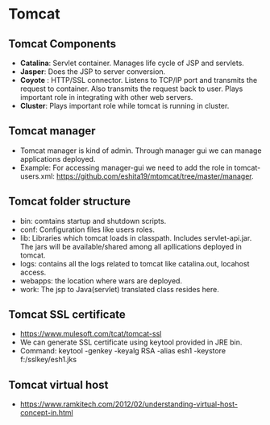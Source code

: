 # Tomcat

## Tomcat Components
   - **Catalina**:  Servlet container. Manages life cycle of JSP and servlets.
   - **Jasper**: Does the JSP to server conversion.
   - **Coyote** : HTTP/SSL connector. Listens to TCP/IP port and transmits the request to container. Also transmits the request back to user. Plays important role in integrating with other web servers.
   - **Cluster**: Plays important role while tomcat is running in cluster.
   
## Tomcat manager 
   - Tomcat manager is kind of admin. Through manager gui we can manage applications deployed.
   - Example: For accessing manager-gui we need to add the role in tomcat-users.xml: https://github.com/eshita19/mtomcat/tree/master/manager.
   
## Tomcat folder structure
   - bin: comtains startup and shutdown scripts.
   - conf: Configuration files like users roles.
   - lib: Libraries which tomcat loads in classpath. Includes servlet-api.jar. The jars will be available/shared among all apllications deployed in tomcat.
   - logs: contains all the logs related to tomcat like catalina.out, locahost access.
   - webapps: the location where wars are deployed.
   - work: The jsp to Java(servlet) translated class resides here.
   
## Tomcat SSL certificate
   - https://www.mulesoft.com/tcat/tomcat-ssl
   - We can generate SSL certificate using keytool provided in JRE bin.
   - Command: keytool -genkey -keyalg  RSA -alias esh1 -keystore f:/sslkey/esh1.jks
   
   
## Tomcat virtual host
   - https://www.ramkitech.com/2012/02/understanding-virtual-host-concept-in.html
   
   
